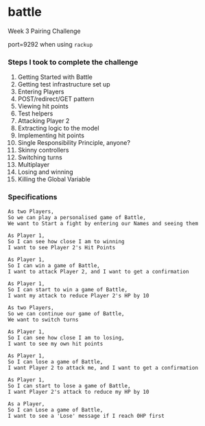 # battle
Week 3 Pairing Challenge

port=9292 when using ```rackup```

### Steps I took to complete the challenge
1. Getting Started with Battle
2. Getting test infrastructure set up
3. Entering Players
4. POST/redirect/GET pattern
5. Viewing hit points
6. Test helpers
7. Attacking Player 2
8. Extracting logic to the model
9. Implementing hit points
10. Single Responsibility Principle, anyone?
11. Skinny controllers
12. Switching turns
13. Multiplayer
14. Losing and winning
15. Killing the Global Variable


### Specifications

```
As two Players,
So we can play a personalised game of Battle,
We want to Start a fight by entering our Names and seeing them

As Player 1,
So I can see how close I am to winning
I want to see Player 2's Hit Points

As Player 1,
So I can win a game of Battle,
I want to attack Player 2, and I want to get a confirmation

As Player 1,
So I can start to win a game of Battle,
I want my attack to reduce Player 2's HP by 10

As two Players,
So we can continue our game of Battle,
We want to switch turns

As Player 1,
So I can see how close I am to losing,
I want to see my own hit points

As Player 1,
So I can lose a game of Battle,
I want Player 2 to attack me, and I want to get a confirmation

As Player 1,
So I can start to lose a game of Battle,
I want Player 2's attack to reduce my HP by 10

As a Player,
So I can Lose a game of Battle,
I want to see a 'Lose' message if I reach 0HP first
```
